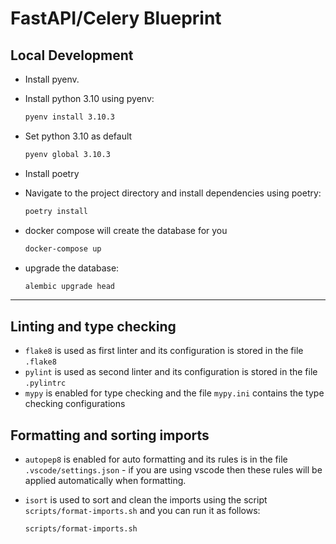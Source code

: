 # FastAPI/Celery Blueprint

## Local Development

* Install pyenv.

* Install python 3.10 using pyenv:

  ```bash
  pyenv install 3.10.3
  ```

* Set python 3.10 as default

  ```bash
  pyenv global 3.10.3
  ```

* Install poetry

* Navigate to the project directory and install dependencies using poetry:

  ```bash
  poetry install
  ```

* docker compose will create the database for you

  ```bash
  docker-compose up
  ```

* upgrade the database:

  ```bash
  alembic upgrade head
  ```

---

## Linting and type checking

* `flake8` is used as first linter and its configuration is stored in the file `.flake8`
* `pylint` is used as second linter and its configuration is stored in the file `.pylintrc`
* `mypy` is enabled for type checking and the file `mypy.ini` contains the type checking configurations

## Formatting and sorting imports

* `autopep8` is enabled for auto formatting and its rules is in the file `.vscode/settings.json` - if you are using vscode then these rules will be applied automatically when formatting.
* `isort` is used to sort and clean the imports using the script `scripts/format-imports.sh` and you can run it  as follows:

  ```bash
  scripts/format-imports.sh
  ```
  